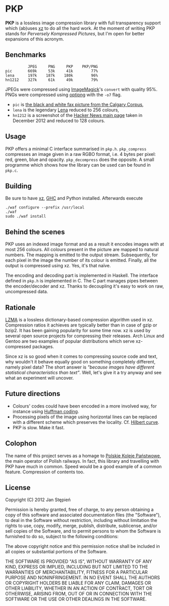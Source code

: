 # PKP

**PKP** is a lossless image compression library with full transparency support
which (ab)uses [xz][xz] to do all the hard work. At the moment of writing PKP
stands for _Perversely Kompressed Pictures_, but I'm open for better expansions
of this acronym.

## Benchmarks

              JPEG     PNG     PKP    PKP/PNG
    pic       669k     53k     41k        77%
    lena      197k    187k    180k        96%
    hn1212    327k     61k     49k        79%

JPEGs were compressed using [ImageMagick][im]'s `convert` with quality 95%.
PNGs were compressed using [optipng][optipng] with the `-o7` flag.

  - `pic` is [the black and white fax picture from the Calgary Corpus][pic],
  - `lena` is the legendary [Lena][lena] reduced to 256 colours,
  - `hn1212` is a screenshot of the [Hacker News main page][hn] taken in
    December 2012 and reduced to 128 colours.

## Usage

PKP offers a minimal C interface summarised in `pkp.h`. `pkp_compress`
compresses an image given in a raw RGBO format, i.e. 4 bytes per pixel: red,
green, blue and opacity. `pkp_decompress` does the opposite. A small programme
which shows how the library can be used can be found in `pkp.c`.

## Building

Be sure to have [xz][xz], [GHC][ghc] and Python installed. Afterwards execute

    ./waf configure --prefix /usr/local
    ./waf
    sudo ./waf install

## Behind the scenes

PKP uses an indexed image format and as a result it encodes images with at most
256 colours. All colours present in the picture are mapped to natural numbers.
The mapping is emitted to the output stream. Subsequently, for each pixel in
the image the number of its colour is emitted. Finally, all the output is
compressed using xz. Yes, it's that naïve.

The encoding and decoding part is implemented in Haskell. The interface defined
in `pkp.h` is implemented in C. The C part manages pipes between the
encoder/decoder and xz. Thanks to decoupling it's easy to work on raw,
uncompressed data.

## Rationale

[LZMA][lzma] is a lossless dictionary-based compression algorithm used in xz.
Compression ratios it achieves are typically better than in case of gzip or
bzip2. It has been gaining popularity for some time now. xz is used by several
open source projects for compressing their releases. Arch Linux and Gentoo are
two examples of popular distributions which serve xz-compressed packages.

Since xz is so good when it comes to compressing source code and text, why
wouldn't it behave equally good on something completely different, namely pixel
data? The short answer is _"because images have different statistical
characteristics than text"_. Well, let's give it a try anyway and see what an
experiment will uncover.

## Future directions

  - Colours' codes could have been encoded in a more involved way, for instance
    using [Huffman coding][huff].
  - Processing pixels of the image using horizontal lines can be replaced with a
    different scheme which preserves the locality. Cf. [Hilbert curve][hilb].
  - PKP is slow. Make it fast.

## Colophon

The name of this project serves as a homage to [Polskie Koleje Państwowe][pkp],
the main operator of Polish railways. In fact, this library and travelling with
PKP have much in common. Speed would be a good example of a common feature.
Compression of contents too.

## License

Copyright (C) 2012 Jan Stępień

Permission is hereby granted, free of charge, to any person obtaining
a copy of this software and associated documentation files (the
"Software"), to deal in the Software without restriction, including
without limitation the rights to use, copy, modify, merge, publish,
distribute, sublicense, and/or sell copies of the Software, and to
permit persons to whom the Software is furnished to do so, subject to
the following conditions:

The above copyright notice and this permission notice shall be
included in all copies or substantial portions of the Software.

THE SOFTWARE IS PROVIDED "AS IS", WITHOUT WARRANTY OF ANY KIND,
EXPRESS OR IMPLIED, INCLUDING BUT NOT LIMITED TO THE WARRANTIES OF
MERCHANTABILITY, FITNESS FOR A PARTICULAR PURPOSE AND
NONINFRINGEMENT. IN NO EVENT SHALL THE AUTHORS OR COPYRIGHT HOLDERS BE
LIABLE FOR ANY CLAIM, DAMAGES OR OTHER LIABILITY, WHETHER IN AN ACTION
OF CONTRACT, TORT OR OTHERWISE, ARISING FROM, OUT OF OR IN CONNECTION
WITH THE SOFTWARE OR THE USE OR OTHER DEALINGS IN THE SOFTWARE.

  [xz]: http://tukaani.org/xz/
  [ghc]: http://www.haskell.org/ghc/
  [pic]: http://corpus.canterbury.ac.nz/descriptions/calgary/pic.html
  [lena]: http://en.wikipedia.org/wiki/File:Lenna.png
  [im]: http://www.imagemagick.org/
  [optipng]: http://optipng.sourceforge.net/
  [hn]: http://news.ycombinator.com/
  [huff]: http://en.wikipedia.org/wiki/Huffman_coding
  [hilb]: http://en.wikipedia.org/wiki/Hilbert_curve
  [lzma]: http://en.wikipedia.org/wiki/LZMA
  [pkp]: http://en.wikipedia.org/wiki/Polish_State_Railways
